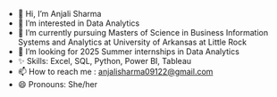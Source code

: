 - 👋 Hi, I’m Anjali Sharma
- 👀 I’m interested in Data Analytics
- 🌱 I’m currently pursuing Masters of Science in Business Information Systems and Analytics at University of Arkansas at Little Rock
- 💞️ I’m looking for 2025 Summer internships in Data Analytics
- ✨ Skills: Excel, SQL, Python, Power BI, Tableau
- 📫 How to reach me : anjalisharma09122@gmail.com
- 😄 Pronouns: She/her

<!---
Anjali0928/Anjali0928 is a ✨ special ✨ repository because its `README.md` (this file) appears on your GitHub profile.
You can click the Preview link to take a look at your changes.
--->
